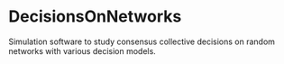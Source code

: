 # DecisionsOnNetworks
Simulation software to study consensus collective decisions on random networks with various decision models.
